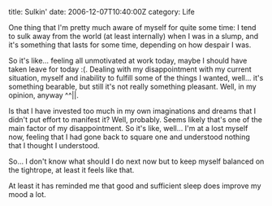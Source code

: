 title: Sulkin'
date: 2006-12-07T10:40:00Z
category: Life

One thing that I'm pretty much aware of myself for quite some time: I tend to sulk away from the world (at least internally) when I was in a slump, and it's something that lasts for some time, depending on how despair I was.

So it's like… feeling all unmotivated at work today, maybe I should have taken leave for today :(. Dealing with my disappointment with my current situation, myself and inability to fulfill some of the things I wanted, well… it's something bearable, but still it's not really something pleasant. Well, in my opinion, anyway ^^||.

Is that I have invested too much in my own imaginations and dreams that I didn't put effort to manifest it? Well, probably. Seems likely that's one of the main factor of my disappointment. So it's like, well… I'm at a lost myself now, feeling that I had gone back to square one and understood nothing that I thought I understood.

So… I don't know what should I do next now but to keep myself balanced on the tightrope, at least it feels like that.

At least it has reminded me that good and sufficient sleep does improve my mood a lot.
